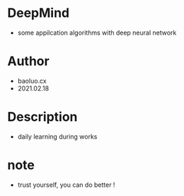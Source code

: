 # DeepMind

+ some appilcation algorithms with deep neural network

# Author

+ baoluo.cx
+ 2021.02.18

# Description

+ daily learning during works

# note
+ trust yourself, you can do better !
